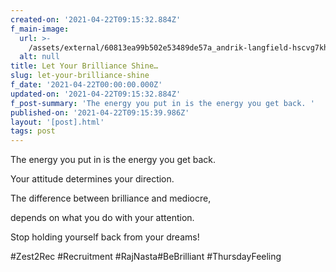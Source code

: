```yaml
---
created-on: '2021-04-22T09:15:32.884Z'
f_main-image:
  url: >-
    /assets/external/60813ea99b502e53489de57a_andrik-langfield-hscvg7khex0-unsplash.jpg
  alt: null
title: Let Your Brilliance Shine…
slug: let-your-brilliance-shine
f_date: '2021-04-22T00:00:00.000Z'
updated-on: '2021-04-22T09:15:32.884Z'
f_post-summary: 'The energy you put in is the energy you get back. '
published-on: '2021-04-22T09:15:39.986Z'
layout: '[post].html'
tags: post
---
```


The energy you put in is the energy you get back.

Your attitude determines your direction.

The difference between brilliance and mediocre,

depends on what you do with your attention.

Stop holding yourself back from your dreams!

#Zest2Rec #Recruitment #RajNasta#BeBrilliant #ThursdayFeeling

‍
